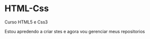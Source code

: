 # HTML-Css
 Curso HTML5 e Css3

Estou apredendo a criar stes e agora vou gerenciar meus repositorios